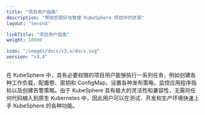 ```yaml
---
title: "项目用户指南"
description: "帮助您更好地管理 KubeSphere 项目中的资源"
layout: "second"

linkTitle: "项目用户指南"
weight: 10000

icon: "/images/docs/v3.x/docs.svg"
version: "v3.4"
---
```


在 KubeSphere 中，具有必要权限的项目用户能够执行一系列任务，例如创建各种工作负载，配置卷、密钥和 ConfigMap，设置各种发布策略，监控应用程序指标以及创建告警策略。由于 KubeSphere 具有极大的灵活性和兼容性，无需将任何代码植入到原生 Kubernetes 中，因此用户可以在测试、开发和生产环境快速上手 KubeSphere 的各种功能。